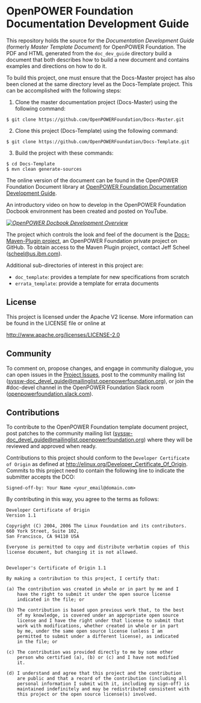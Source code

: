 # OpenPOWER Foundation Documentation Development Guide
This repository holds the source for the *Documentation Development Guide*
(formerly *Master Template Document*) for 
OpenPOWER Foundation. The PDF and HTML generated from the ``doc_dev_guide``
directory build a document that both describes how to build a new
document and contains examples and directions on how to do it.

To build this project, one must ensure that the Docs-Master project has
also been cloned at the same directory level as the Docs-Template project.
This can be accomplished with the following steps:

1. Clone the master documentation project (Docs-Master) using the following command:

  ```
  $ git clone https://github.com/OpenPOWERFoundation/Docs-Master.git
  ```
  
2. Clone this project (Docs-Template) using the following command:

  ```
  $ git clone https://github.com/OpenPOWERFoundation/Docs-Template.git
  ```
  
3. Build the project with these commands:
  ```
  $ cd Docs-Template
  $ mvn clean generate-sources
  ```

The online version of the document can be found in the OpenPOWER Foundation
Document library at [OpenPOWER Foundation Documentation Development Guide](http://openpowerfoundation.org/?resource_lib=openpower-foundation-documentation-development-guide).  

An introductory video on how to develop in the OpenPOWER Foundation
Docbook environment has been created and posted on YouTube.

*[![OpenPOWER Docbook Development Overview](https://i.ytimg.com/vi/psh8xd4HRlo/hqdefault.jpg)](https://www.youtube.com/watch?v=psh8xd4HRlo "OpenPOWER Docbook Development Overview")*

The project which controls the look and feel of the document is the 
[Docs-Maven-Plugin project](https://github.com/OpenPOWERFoundation/Docs-Maven-Plugin), an 
OpenPOWER Foundation private project on GitHub.  To obtain access to the Maven Plugin project, 
contact Jeff Scheel \([scheel@us.ibm.com](mailto://scheel@us.ibm.com)\).

Additional sub-directories of interest in this project are:
- ``doc_template``: provides a template for new specifications from scratch
- ``errata_template``: provide a template for errata documents

## License
This project is licensed under the Apache V2 license.  More information
can be found in the LICENSE file or online at

  http://www.apache.org/licenses/LICENSE-2.0

## Community
To comment on, propose changes, and engage in community dialogue, you can open issues 
in the [Project Issues](https://github.com/OpenPOWERFoundation/Docs-Template/issues), post to
the community mailing list \([syssw-doc_devel_guide@mailinglist.openpowerfoundation.org](mailto://syssw-doc_devel_guide@mailinglist.openpowerfoundation.org)\), or 
join the #doc-devel channel in the OpenPOWER Foundation Slack room \([openpowerfoundation.slack.com](https://openpowerfoundation.slack.com/)\).

## Contributions
To contribute to the OpenPOWER Foundation template document project, post patches to the community mailing list
\([syssw-doc_devel_guide@mailinglist.openpowerfoundation.org](mailto://syssw-doc_devel_guide@mailinglist.openpowerfoundation.org)\) where they
will be reviewed and approved when ready.

Contributions to this project should conform to the `Developer Certificate
of Origin` as defined at http://elinux.org/Developer_Certificate_Of_Origin.
Commits to this project need to contain the following line to indicate
the submitter accepts the DCO:
```
Signed-off-by: Your Name <your_email@domain.com>
```
By contributing in this way, you agree to the terms as follows:
```
Developer Certificate of Origin
Version 1.1

Copyright (C) 2004, 2006 The Linux Foundation and its contributors.
660 York Street, Suite 102,
San Francisco, CA 94110 USA

Everyone is permitted to copy and distribute verbatim copies of this
license document, but changing it is not allowed.


Developer's Certificate of Origin 1.1

By making a contribution to this project, I certify that:

(a) The contribution was created in whole or in part by me and I
    have the right to submit it under the open source license
    indicated in the file; or

(b) The contribution is based upon previous work that, to the best
    of my knowledge, is covered under an appropriate open source
    license and I have the right under that license to submit that
    work with modifications, whether created in whole or in part
    by me, under the same open source license (unless I am
    permitted to submit under a different license), as indicated
    in the file; or

(c) The contribution was provided directly to me by some other
    person who certified (a), (b) or (c) and I have not modified
    it.

(d) I understand and agree that this project and the contribution
    are public and that a record of the contribution (including all
    personal information I submit with it, including my sign-off) is
    maintained indefinitely and may be redistributed consistent with
    this project or the open source license(s) involved.
```

